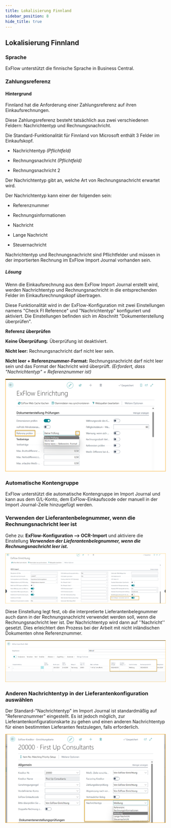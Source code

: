 ```yaml
---
title: Lokalisierung Finnland
sidebar_position: 8
hide_title: true
---
```

## Lokalisierung Finnland

### Sprache

ExFlow unterstützt die finnische Sprache in Business Central.

### Zahlungsreferenz

#### Hintergrund

Finnland hat die Anforderung einer Zahlungsreferenz auf ihren Einkaufsrechnungen.

Diese Zahlungsreferenz besteht tatsächlich aus zwei verschiedenen Feldern: Nachrichtentyp und Rechnungsnachricht.

Die Standard-Funktionalität für Finnland von Microsoft enthält 3 Felder im Einkaufskopf.

- Nachrichtentyp *(Pflichtfeld)*

- Rechnungsnachricht *(Pflichtfeld)*

- Rechnungsnachricht 2

Der Nachrichtentyp gibt an, welche Art von Rechnungsnachricht erwartet wird.

Der Nachrichtentyp kann einer der folgenden sein:

- Referenznummer

- Rechnungsinformationen

- Nachricht

- Lange Nachricht

- Steuernachricht

Nachrichtentyp und Rechnungsnachricht sind Pflichtfelder und müssen in der importierten Rechnung im ExFlow Import Journal vorhanden sein.

##### Lösung

Wenn die Einkaufsrechnung aus dem ExFlow Import Journal erstellt wird, werden Nachrichtentyp und Rechnungsnachricht in die entsprechenden Felder im Einkaufsrechnungskopf übertragen.

Diese Funktionalität wird in der ExFlow-Konfiguration mit zwei Einstellungen namens "Check FI Reference" und "Nachrichtentyp" konfiguriert und aktiviert. Die Einstellungen befinden sich im Abschnitt "Dokumenterstellung überprüfen".

**Referenz überprüfen**

**Keine Überprüfung:** Überprüfung ist deaktiviert.

**Nicht leer:** Rechnungsnachricht darf nicht leer sein.

**Nicht leer + Referenznummer-Format:** Rechnungsnachricht darf nicht leer sein und das Format der Nachricht wird überprüft. *(Erfordert, dass "Nachrichtentyp" = Referenznummer ist)*

![ExFlow-Konfiguration - Dokumenterstellung überprüfen - Lokalisierung Finnland](./../../images/exflow-setup-doc-creation-checks-002-fi.png)

### Automatische Kontengruppe

ExFlow unterstützt die automatische Kontengruppe im Import Journal und kann aus dem G/L-Konto, dem ExFlow-Einkaufscode oder manuell in der Import Journal-Zeile hinzugefügt werden.

### Verwenden der Lieferantenbelegnummer, wenn die Rechnungsnachricht leer ist

Gehe zu: **ExFlow-Konfiguration --> OCR-Import** und aktiviere die Einstellung ***Verwenden der Lieferantenbelegnummer, wenn die Rechnungsnachricht leer ist.***

![ExFlow-Konfiguration - OCR-Import - Lokalisierung Finnland](./../../images/FI-exflow-setup-ocr-import-vendor-id-001.png)

Diese Einstellung legt fest, ob die interpretierte Lieferantenbelegnummer auch dann in der Rechnungsnachricht verwendet werden soll, wenn die Rechnungsnachricht leer ist. Der Nachrichtentyp wird dann auf ''Nachricht'' gesetzt. Dies erleichtert den Prozess bei der Arbeit mit nicht inländischen Dokumenten ohne Referenznummer.

![ExFlow-Konfiguration - Import Journal - Lokalisierung Finnland](./../../images/FI-import-journal-invoice-message-001.png)

### Anderen Nachrichtentyp in der Lieferantenkonfiguration auswählen
Der Standard-"Nachrichtentyp" im Import Journal ist standardmäßig auf "Referenznummer" eingestellt.
Es ist jedoch möglich, zur Lieferantenkonfigurationskarte zu gehen und einen anderen Nachrichtentyp für einen bestimmten Lieferanten festzulegen, falls erforderlich.

![ExFlow-Konfiguration - Import Journal - Lokalisierung Finnland](./../../images/FI-message-type-001.png)

